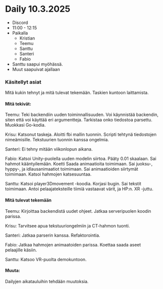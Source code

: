 # Daily 10.3.2025

- Discord
- 11:00 - 12:15  
- Paikalla
    - Kristian
    - Teemu
    - Santtu
    - Santeri
    - Fabio
- Santtu saapui myöhässä.
- Muut saapuivat ajallaan

### Käsitellyt asiat

Mitä kukin tehnyt ja mitä tulevat tekemään. Taskien kuntoon laittamista.

#### Mitä tekivät:

Teemu: Teki backendiin uuden toiminnallisuuden. Voi käynnistää backendin, siten että voi käyttää eri argumentteja. Tarkistaa onko tiedostoa parsettu. Muokkasi Go-kodia.  

Krisu: Katsonut taskeja. Aloitti fbi mallin tuonnin. Scripti tehtynä tiedostojen nimeämisille. Tekstuurien tuonnin kanssa ongelmia.

Santeri: Ei tehny mitään viikonlopun aikana. 

Fabio: Katsoi Unity-puolella uuden modelin siirtoa. Pääty 0.01 skaalaan. Sai hahmot kääntyilemään. Koetti Saada animaatioita toimimaan. 
Sai juoksu-, hyppy-, ja idlausanimaatiot toimimaan. Sai animaatioiden siirtymät toimimaan. Katsoi hahmojen katsesuuntaa.    

Santtu: Katsoi player3Dmovement -koodia. Korjasi bugin. Sai tekstit toimimaan. Antoi pelaajateksteille tiimiä vastaavat värit, ja HP:n. XR -juttu. 

#### Mitä tulevat tekemään


Teemu: Kirjoittaa backendistä uudet ohjeet. Jatkaa serveripuolen koodin parissa.

Krisu: Tarvitsee apua tekstuuriongelmiin ja CT-hahmon tuonti.

Santeri: Jatkaa parserin kanssa. Refaktorointia.

Fabio: Jatkaa hahmojen animaatoiden parissa. Koettaa saada aseet pelaajille käsiin.

Santtu: Katsoo VR-puolta demokuntoon.

#### Muuta:

Dailyjen aikatauluihin tehdään muutoksia.